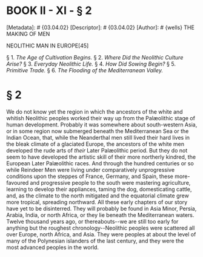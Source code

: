 # BOOK II - XI - § 2
[Metadata]: # {03.04.02}
[Descriptor]: # {03.04.02}
[Author]: # {wells}
THE MAKING OF MEN

NEOLITHIC MAN IN EUROPE[45]

§ 1. _The Age of Cultivation Begins._ § 2. _Where Did the Neolithic
Culture Arise?_ § 3. _Everyday Neolithic Life._ § 4. _How Did      Sowing
Begin?_ § 5. _Primitive Trade._ § 6. _The Flooding of the      Mediterranean
Valley._

# § 2
We do not know yet the region in which the ancestors of the white and whitish
Neolithic peoples worked their way up from the Palæolithic stage of human
development. Probably it was somewhere about south-western Asia, or in some
region now submerged beneath the Mediterranean Sea or the Indian Ocean, that,
while the Neanderthal men still lived their hard lives in the bleak climate of
a glaciated Europe, the ancestors of the white men developed the rude arts of
_their_ Later Palæolithic period. But they do not seem to have developed the
artistic skill of their more northerly kindred, the European Later Palæolithic
races. And through the hundred centuries or so while Reindeer Men were living
under comparatively unprogressive conditions upon the steppes of France,
Germany, and Spain, these more-favoured and progressive people to the south
were mastering agriculture, learning to develop their appliances, taming the
dog, domesticating cattle, and, as the climate to the north mitigated and the
equatorial climate grew more tropical, spreading northward. All these early
chapters of our story have yet to be disinterred. They will probably be found
in Asia Minor, Persia, Arabia, India, or north Africa, or they lie beneath the
Mediterranean waters. Twelve thousand years ago, or thereabouts--we are still
too early for anything but the roughest chronology--Neolithic peoples were
scattered all over Europe, north Africa, and Asia. They were peoples at about
the level of many of the Polynesian islanders of the last century, and they
were the most advanced peoples in the world.

